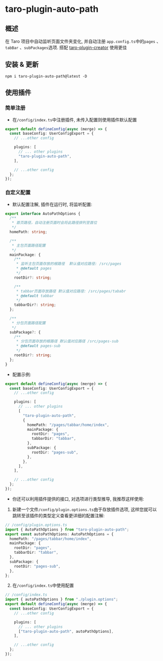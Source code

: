 # taro-plugin-auto-path

## 概述

在 Taro 项目中自动监听页面文件夹变化, 并自动注册 `app.config.ts`中的`pages` 、`tabBar` 、`subPackages`选项. 搭配 [taro-plugin-creator](https://github.com/loclink/taro-plugin-creator) 使用更佳

## 安装 & 更新

```
npm i taro-plugin-auto-path@latest -D
```

## 使用插件

### 简单注册

- 在`/config/index.ts`中注册插件, 未传入配置则使用插件默认配置

```ts
export default defineConfig(async (merge) => {
  const baseConfig: UserConfigExport = {
    // ...other config

    plugins: [
      // ... other plugins
      "taro-plugin-auto-path",
    ],

    // ...other config
  };
});
```

### 自定义配置

- 默认配置注解, 插件在运行时, 将监听配置:

```ts
export interface AutoPathOptions {
  /**
   * 首页路径，自动注册页面时会将此路径排列至首位
   */
  homePath: string;

  /**
   * 主包页面路径配置
   */
  mainPackage: {
    /**
     * 监听主包页面存放的根路径  默认值对应路径: /src/pages
     * @default pages
     */
    rootDir?: string;

    /**
     * tabbar页面存放路径 默认值对应路径: /src/pages/tababr
     * @default tabbar
     */
    tabbarDir?: string;
  };

  /**
   * 分包页面路径配置
   */
  subPackage?: {
    /**
     * 分包页面存放的根路径 默认值对应路径 /src/pages-sub
     * @default pages-sub
     */
    rootDir?: string;
  };
}
```

- 配置示例:

```ts
export default defineConfig(async (merge) => {
  const baseConfig: UserConfigExport = {
    // ...other config

    plugins: [
      // ... other plugins
      [
        "taro-plugin-auto-path",
        {
          homePath: "/pages/tabbar/home/index",
          mainPackage: {
            rootDir: "pages",
            tabbarDir: "tabbar",
          },
          subPackage: {
            rootDir: "pages-sub",
          },
        },
      ],
    ],

    // ...other config
  };
});
```

- 你还可以利用插件提供的接口, 对选项进行类型推导, 我推荐这样使用:

1. 新建一个文件`/config/plugin.options.ts`由于存放插件选项, 这样您就可以跳转至该插件的类型定义查看更详细的配置注解:

```ts
// /config/plugin.options.ts
import { AutoPathOptions } from "taro-plugin-auto-path";
export const autoPathOptions: AutoPathOptions = {
  homePath: "/pages/tabbar/home/index",
  mainPackage: {
    rootDir: "pages",
    tabbarDir: "tabbar",
  },
  subPackage: {
    rootDir: "pages-sub",
  },
};
```

2. 在`/config/index.ts`中使用配置

```ts
// /config/index.ts
import { autoPathOptions } from "./plugin.options";
export default defineConfig(async (merge) => {
  const baseConfig: UserConfigExport = {
    // ...other config

    plugins: [
      // ... other plugins
      ["taro-plugin-auto-path", autoPathOptions],
    ],

    // ...other config
  };
});
```
